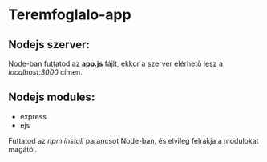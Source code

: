 # Teremfoglalo-app

## Nodejs szerver:
Node-ban futtatod az **app.js** fájlt, ekkor a szerver elérhető lesz a *localhost:3000* címen.

## Nodejs modules:

- express
- ejs

Futtatod az *npm install* parancsot Node-ban, és elvileg felrakja a modulokat magától.